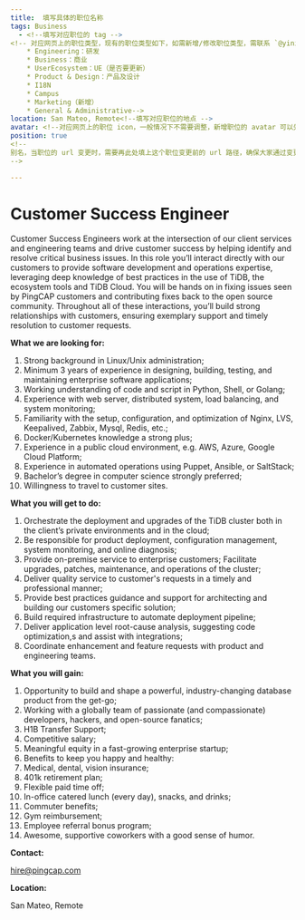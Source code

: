 ```yaml
---
title:  填写具体的职位名称
tags: Business
  - <!--填写对应职位的 tag -->
<!-- 对应网页上的职位类型，现有的职位类型如下，如需新增/修改职位类型，需联系 `@yini` 进行修改
	* Engineering：研发
	* Business：商业
	* UserEcosystem：UE（是否要更新）
	* Product & Design：产品及设计
	* I18N
	* Campus
	* Marketing（新增）
	* General & Administrative-->
location: San Mateo, Remote<!--填写对应职位的地点 -->
avatar: <!--对应网页上的职位 icon，一般情况下不需要调整，新增职位的 avatar 可以先空着，由 `@yini` 帮忙确定-->
position: true
<!-- 
别名，当职位的 url 变更时，需要再此处填上这个职位变更前的 url 路径，确保大家通过变更前的 url 也能获取到职位信息；一般新增职位不需要添加 aliases
--> 

---
```



# Customer Success Engineer

Customer Success Engineers work at the intersection of our client services and engineering teams and drive customer success by helping identify and resolve critical business issues. In this role you’ll interact directly with our customers to provide software development and operations expertise, leveraging deep knowledge of best practices in the use of TiDB, the ecosystem tools and TiDB Cloud. You will be hands on in fixing issues seen by PingCAP customers and contributing fixes back to the open source community. Throughout all of these interactions, you’ll build strong relationships with customers, ensuring exemplary support and timely resolution to customer requests.  

**What we are looking for:**

1. Strong background in Linux/Unix administration;
2. Minimum 3 years of experience in designing, building, testing, and maintaining enterprise software applications;
3. Working understanding of code and script in Python, Shell, or Golang;
4. Experience with web server, distributed system, load balancing, and system monitoring;
5. Familiarity with the setup, configuration, and optimization of Nginx, LVS, Keepalived, Zabbix, Mysql, Redis, etc.;
6. Docker/Kubernetes knowledge a strong plus;
7. Experience in a public cloud environment, e.g. AWS, Azure, Google Cloud Platform;
8. Experience in automated operations using Puppet, Ansible, or SaltStack;
9. Bachelor’s degree in computer science strongly preferred;
10. Willingness to travel to customer sites.

 
  <!-- 填充具体职位的信息 -->

**What you will get to do:**
 
1. Orchestrate the deployment and upgrades of the TiDB cluster both in the client’s private environments and in the cloud;
2. Be responsible for product deployment, configuration management, system monitoring, and online diagnosis;
3. Provide on-premise service to enterprise customers;
Facilitate upgrades, patches, maintenance, and operations of the cluster;
4. Deliver quality service to customer's requests in a timely and professional manner;
5. Provide best practices guidance and support for architecting and building our customers specific solution;
6. Build required infrastructure to automate deployment pipeline;
7. Deliver application level root-cause analysis, suggesting code optimization,s and assist with integrations;
8. Coordinate enhancement and feature requests with product and engineering teams.

 
 
  <!-- 填充具体职位的信息 -->

**What you will gain:**

1. Opportunity to build and shape a powerful, industry-changing database product from the get-go;
2. Working with a globally team of passionate (and compassionate) developers, hackers, and open-source fanatics;
3. H1B Transfer Support;
4. Competitive salary;
5. Meaningful equity in a fast-growing enterprise startup;
6. Benefits to keep you happy and healthy:
7. Medical, dental, vision insurance;
8. 401k retirement plan;
9. Flexible paid time off;
10. In-office catered lunch (every day), snacks, and drinks;
11. Commuter benefits;
12. Gym reimbursement;
13. Employee referral bonus program;
14. Awesome, supportive coworkers with a good sense of humor.


  <!-- 填充具体职位的信息 -->

**Contact:**

hire@pingcap.com

**Location:**

San Mateo, Remote

  <!-- 填充具体职位的信息 -->
